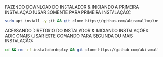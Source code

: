 FAZENDO DOWNLOAD DO INSTALADOR & INICIANDO A PRIMEIRA INSTALAÇÃO (USAR SOMENTE PARA PRIMEIRA INSTALAÇÃO):

```bash
sudo apt install -y git && git clone https://github.com/akiramallvm/instalador.git && sudo chmod -R 777 instalodordeploy && cd instalodordeploy&& sudo ./install_primaria
```

ACESSANDO DIRETORIO DO INSTALADOR & INICIANDO INSTALAÇÕES ADICIONAIS (USAR ESTE COMANDO PARA SEGUNDA OU MAIS INSTALAÇÃO:
```bash
cd && rm -rf instalodordeploy && git clone https://github.com/akiramallvm/instalador.git && sudo chmod -R 777 instalodordeploy && cd instalodordeploy && sudo ./install_instancia
```

